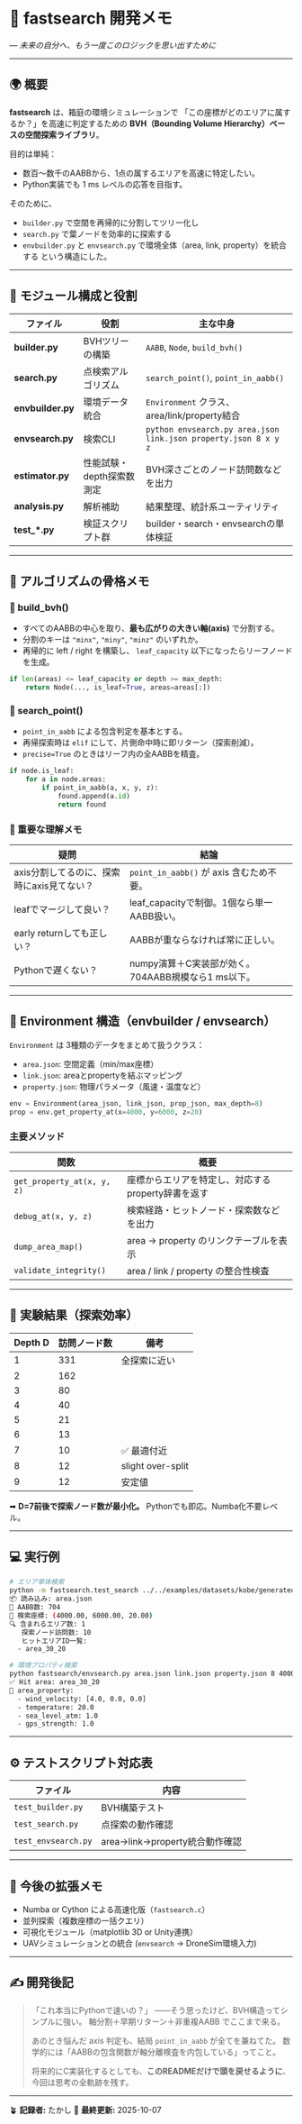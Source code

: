 # 🧭 fastsearch 開発メモ

*— 未来の自分へ、もう一度このロジックを思い出すために*

---

## 🌍 概要

**fastsearch** は、箱庭の環境シミュレーションで
「この座標がどのエリアに属するか？」を高速に判定するための
**BVH（Bounding Volume Hierarchy）ベースの空間探索ライブラリ**。

目的は単純：

* 数百〜数千のAABBから、1点の属するエリアを高速に特定したい。
* Python実装でも 1 ms レベルの応答を目指す。

そのために、

* `builder.py` で空間を再帰的に分割してツリー化し
* `search.py` で葉ノードを効率的に探索する
* `envbuilder.py` と `envsearch.py` で環境全体（area, link, property）を統合する
  という構造にした。

---

## 🧩 モジュール構成と役割

| ファイル              | 役割              | 主な中身                                                            |
| ----------------- | --------------- | --------------------------------------------------------------- |
| **builder.py**    | BVHツリーの構築       | `AABB`, `Node`, `build_bvh()`                                   |
| **search.py**     | 点検索アルゴリズム       | `search_point()`, `point_in_aabb()`                             |
| **envbuilder.py** | 環境データ統合         | `Environment` クラス、area/link/property結合                          |
| **envsearch.py**  | 検索CLI           | `python envsearch.py area.json link.json property.json 8 x y z` |
| **estimator.py**  | 性能試験・depth探索数測定 | BVH深さごとのノード訪問数などを出力                                             |
| **analysis.py**   | 解析補助            | 結果整理、統計系ユーティリティ                                                 |
| **test_*.py**     | 検証スクリプト群        | builder・search・envsearchの単体検証                                   |

---

## 🧮 アルゴリズムの骨格メモ

### 🔹 build_bvh()

* すべてのAABBの中心を取り、**最も広がりの大きい軸(axis)** で分割する。
* 分割のキーは `"minx"`, `"miny"`, `"minz"` のいずれか。
* 再帰的に left / right を構築し、
  `leaf_capacity` 以下になったらリーフノードを生成。

```python
if len(areas) <= leaf_capacity or depth >= max_depth:
    return Node(..., is_leaf=True, areas=areas[:])
```

### 🔹 search_point()

* `point_in_aabb` による包含判定を基本とする。
* 再帰探索時は `elif` にして、片側命中時に即リターン（探索削減）。
* `precise=True` のときはリーフ内の全AABBを精査。

```python
if node.is_leaf:
    for a in node.areas:
        if point_in_aabb(a, x, y, z):
            found.append(a.id)
            return found
```

### 🔹 重要な理解メモ

| 疑問                        | 結論                                 |
| ------------------------- | ---------------------------------- |
| axis分割してるのに、探索時にaxis見てない？ | `point_in_aabb()` が axis 含むため不要。   |
| leafでマージして良い？             | leaf_capacityで制御。1個なら単一AABB扱い。     |
| early returnしても正しい？       | AABBが重ならなければ常に正しい。                 |
| Pythonで遅くない？              | numpy演算＋C実装部が効く。704AABB規模なら1 ms以下。 |

---

## 🧭 Environment 構造（envbuilder / envsearch）

`Environment` は 3種類のデータをまとめて扱うクラス：

* `area.json`: 空間定義（min/max座標）
* `link.json`: areaとpropertyを結ぶマッピング
* `property.json`: 物理パラメータ（風速・温度など）

```python
env = Environment(area_json, link_json, prop_json, max_depth=8)
prop = env.get_property_at(x=4000, y=6000, z=20)
```

### 主要メソッド

| 関数                         | 概要                            |
| -------------------------- | ----------------------------- |
| `get_property_at(x, y, z)` | 座標からエリアを特定し、対応するproperty辞書を返す |
| `debug_at(x, y, z)`        | 検索経路・ヒットノード・探索数などを出力          |
| `dump_area_map()`          | area → property のリンクテーブルを表示   |
| `validate_integrity()`     | area / link / property の整合性検査 |

---

## 🧪 実験結果（探索効率）

| Depth D | 訪問ノード数 | 備考                |
| ------- | ------ | ----------------- |
| 1       | 331    | 全探索に近い            |
| 2       | 162    |                   |
| 3       | 80     |                   |
| 4       | 40     |                   |
| 5       | 21     |                   |
| 6       | 13     |                   |
| 7       | 10     | ✅ 最適付近            |
| 8       | 12     | slight over-split |
| 9       | 12     | 安定値               |

➡ **D=7前後で探索ノード数が最小化。**
Pythonでも即応。Numba化不要レベル。

---

## 💻 実行例

```bash
# エリア単体検索
python -m fastsearch.test_search ../../examples/datasets/kobe/generated/area.json 8 4000 6000 20
📦 読み込み: area.json
🧮 AABB数: 704
🎯 検索座標: (4000.00, 6000.00, 20.00)
🔍 含まれるエリア数: 1
   探索ノード訪問数: 10
   ヒットエリアID一覧:
  - area_30_20

# 環境プロパティ検索
python fastsearch/envsearch.py area.json link.json property.json 8 4000 6000 20
✅ Hit area: area_30_20
🧾 area_property:
  - wind_velocity: [4.0, 0.0, 0.0]
  - temperature: 20.0
  - sea_level_atm: 1.0
  - gps_strength: 1.0
```

---

## ⚙️ テストスクリプト対応表

| ファイル                | 内容                       |
| ------------------- | ------------------------ |
| `test_builder.py`   | BVH構築テスト                 |
| `test_search.py`    | 点探索の動作確認                 |
| `test_envsearch.py` | area→link→property統合動作確認 |

---

## 🧠 今後の拡張メモ

* Numba or Cython による高速化版（`fastsearch.c`）
* 並列探索（複数座標の一括クエリ）
* 可視化モジュール（matplotlib 3D or Unity連携）
* UAVシミュレーションとの統合 (`envsearch` → DroneSim環境入力)

---

## ✍️ 開発後記

> 「これ本当にPythonで速いの？」
> ——そう思ったけど、BVH構造ってシンプルに強い。
> 軸分割＋早期リターン＋非重複AABB でここまで来る。
>
> あのとき悩んだ axis 判定も、結局 `point_in_aabb` が全てを兼ねてた。
> 数学的には「AABBの包含関数が軸分離検査を内包している」ってこと。
>
> 将来的にC実装化するとしても、**このREADMEだけで頭を戻せるように**、
> 今回は思考の全軌跡を残す。

---

🪴 **記録者:** たかし
📅 **最終更新:** 2025-10-07

